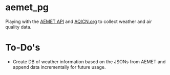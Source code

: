 # aemet_pg
Playing with the [AEMET API](https://opendata.aemet.es/centrodedescargas/inicio) and [AQICN.org](https://aqicn.org/api/) to collect weather and air quality data.

# To-Do's
- Create DB of weather information based on the JSONs from AEMET and append data incrementally for future usage.